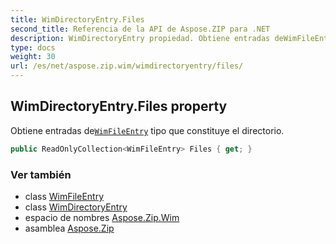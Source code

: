 ```yaml
---
title: WimDirectoryEntry.Files
second_title: Referencia de la API de Aspose.ZIP para .NET
description: WimDirectoryEntry propiedad. Obtiene entradas deWimFileEntry tipo que constituye el directorio.
type: docs
weight: 30
url: /es/net/aspose.zip.wim/wimdirectoryentry/files/
---
```

## WimDirectoryEntry.Files property

Obtiene entradas de[`WimFileEntry`](../../wimfileentry/) tipo que constituye el directorio.

```csharp
public ReadOnlyCollection<WimFileEntry> Files { get; }
```

### Ver también

* class [WimFileEntry](../../wimfileentry/)
* class [WimDirectoryEntry](../)
* espacio de nombres [Aspose.Zip.Wim](../../wimdirectoryentry/)
* asamblea [Aspose.Zip](../../../)


